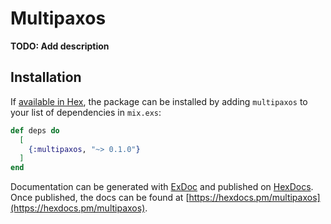 # Multipaxos

**TODO: Add description**

## Installation

If [available in Hex](https://hex.pm/docs/publish), the package can be installed
by adding `multipaxos` to your list of dependencies in `mix.exs`:

```elixir
def deps do
  [
    {:multipaxos, "~> 0.1.0"}
  ]
end
```

Documentation can be generated with [ExDoc](https://github.com/elixir-lang/ex_doc)
and published on [HexDocs](https://hexdocs.pm). Once published, the docs can
be found at [https://hexdocs.pm/multipaxos](https://hexdocs.pm/multipaxos).

